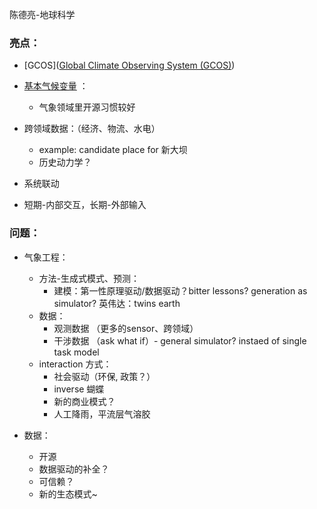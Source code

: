    
陈德亮-地球科学




### 亮点：
- [GCOS]([Global Climate Observing System (GCOS)](https://gcos.wmo.int/site/global-climate-observing-system-gcos)) 
- [基本气候变量](https://gcos.wmo.int/site/global-climate-observing-system-gcos/essential-climate-variables) ：
	- 气象领域里开源习惯较好
- 跨领域数据：（经济、物流、水电）
	- example: candidate place for 新大坝
	- 历史动力学？

- 系统联动
- 短期-内部交互，长期-外部输入




### 问题： 
 - 气象工程：
	- 方法-生成式模式、预测：
		-  建模：第一性原理驱动/数据驱动？bitter lessons? generation as simulator? 英伟达：twins earth 
	- 数据：
		- 观测数据 （更多的sensor、跨领域）
		- 干涉数据 （ask what if）- general simulator? instaed of single task model 
	- interaction 方式：
		- 社会驱动（环保, 政策？）
		- inverse 蝴蝶
		- 新的商业模式？
		- 人工降雨，平流层气溶胶

- 数据：
	- 开源
	- 数据驱动的补全？
	- 可信赖？
	- 新的生态模式~

